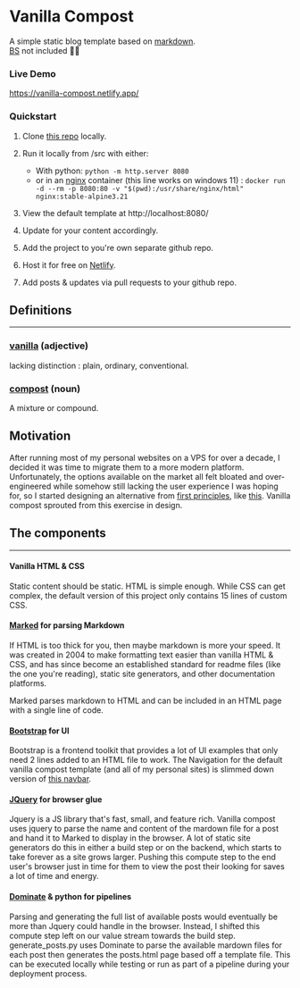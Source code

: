 # Vanilla Compost
A simple static blog template based on [markdown](https://www.markdownguide.org/getting-started/).  
[BS](https://en.wikipedia.org/wiki/Bullshit_(disambiguation)) not included 🐄💩

### Live Demo
https://vanilla-compost.netlify.app/
### Quickstart
1. Clone [this repo](https://github.com/EcologyComputing/vanilla-compost) locally.
2. Run it locally from /src with either:  

    - With python: ``python -m http.server 8080``
    - or in an [nginx](https://nginx.org/) container (this line works on windows 11)  :  ``docker run -d --rm -p 8080:80 -v "$(pwd):/usr/share/nginx/html" nginx:stable-alpine3.21``
 
3. View the default template at http://localhost:8080/  
4. Update for your content accordingly.
5. Add the project to you're own separate github repo.
6. Host it for free on [Netlify](https://docs.netlify.com/welcome/add-new-project/#import-from-an-existing-repository).
7. Add posts & updates via pull requests to your github repo.
## Definitions
***
### [vanilla](https://www.merriam-webster.com/dictionary/vanilla) (adjective)
 lacking distinction : plain, ordinary, conventional.

### [compost](https://www.merriam-webster.com/dictionary/compost) (noun)
 A mixture or compound.
 
 ## Motivation
 After running most of my personal websites on a VPS for over a decade, I decided it was time to migrate them to a more modern platform. Unfortunately, the options available on the market all felt bloated and over-engineered while somehow still lacking the user experience I was hoping for, so I started designing an alternative from [first principles](https://en.wikipedia.org/wiki/First_principle), like [this](https://justfuckingusehtml.com/). Vanilla compost sprouted from this exercise in design.
 
 ## The components  
 ***
 #### Vanilla HTML & CSS
 Static content should be static. HTML is simple enough. While CSS can get complex, the default version of this project only contains 15 lines of custom CSS.

 #### [Marked](https://github.com/markedjs/marked) for parsing Markdown
If HTML is too thick for you, then maybe markdown is more your speed. It was created in 2004 to make formatting text easier than vanilla HTML & CSS, and has since become an established standard for readme files (like the one you're reading), static site generators, and other documentation platforms.

Marked parses markdown to HTML and can be included in an HTML page with a single line of code. 

#### [Bootstrap](https://getbootstrap.com/) for UI
Bootstrap is a frontend toolkit that provides a lot of UI examples that only need 2 lines added to an HTML file to work. The Navigation for the default vanilla compost template (and all of my personal sites) is slimmed down version of [this navbar](https://getbootstrap.com/docs/5.3/components/navbar/).

#### [JQuery](https://jquery.com/) for browser glue
Jquery is a JS library that's fast, small, and feature rich. Vanilla compost uses jquery to parse the name and content of the mardown file for a post and hand it to Marked to display in the browser. A lot of static site generators do this in either a build step or on the backend, which starts to take forever as a site grows larger. Pushing this compute step to the end user's browser just in time for them to view the post their looking for saves a lot of time and energy.

#### [Dominate](https://github.com/Knio/dominate) & python for pipelines
Parsing and generating the full list of available posts would eventually be more than Jquery could handle in the browser. Instead, I shifted this compute step left on our value stream towards the build step. generate_posts.py uses Dominate to parse the available mardown files for each post then generates the posts.html page based off a template file. This can be executed locally while testing or run as part of a pipeline during your deployment process.